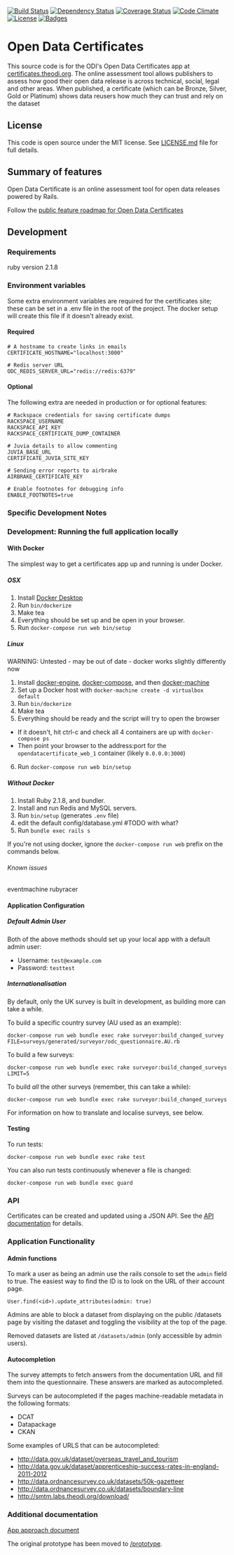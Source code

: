 
[![Build Status](https://img.shields.io/travis/theodi/open-data-certificate.svg)](https://travis-ci.org/theodi/open-data-certificate)
[![Dependency Status](https://img.shields.io/gemnasium/theodi/open-data-certificate.svg)](https://gemnasium.com/theodi/open-data-certificate)
[![Coverage Status](https://img.shields.io/coveralls/theodi/open-data-certificate.svg)](https://coveralls.io/r/theodi/open-data-certificate)
[![Code Climate](https://img.shields.io/codeclimate/github/theodi/open-data-certificate.svg)](https://codeclimate.com/github/theodi/open-data-certificate)
[![License](https://img.shields.io/github/license/theodi/open-data-certificate.svg)](http://theodi.mit-license.org/)
[![Badges](https://img.shields.io/:badges-6/6-ff6799.svg)](https://github.com/badges/badgerbadgerbadger)

# Open Data Certificates

This source code is for the ODI's Open Data Certificates app at [certificates.theodi.org](https://certificates.theodi.org).
The online assessment tool allows publishers to assess how good their open data release is across technical, social, legal and other areas. When published, a certificate (which can be Bronze, Silver, Gold or Platinum) shows data reusers how much they can trust and rely on the dataset

## License

This code is open source under the MIT license. See [LICENSE.md](LICENSE.md) file for full details.

## Summary of features

Open Data Certificate is an online assessment tool for open data releases powered by Rails. 

Follow the [public feature roadmap for Open Data Certificates](https://trello.com/b/2xc7Q0kd/labs-public-toolbox-roadmap?menu=filter&filter=label:Certificates)

## Development

### Requirements
ruby version 2.1.8

### Environment variables

Some extra environment variables are required for the certificates site; these can be set in a .env file in the root of the project. The docker setup will create this file if it doesn't already exist.

#### Required

```
# A hostname to create links in emails
CERTIFICATE_HOSTNAME="localhost:3000"

# Redis server URL
ODC_REDIS_SERVER_URL="redis://redis:6379"
```

#### Optional

The following extra are needed in production or for optional features:

```
# Rackspace credentials for saving certificate dumps
RACKSPACE_USERNAME
RACKSPACE_API_KEY
RACKSPACE_CERTIFICATE_DUMP_CONTAINER

# Juvia details to allow commenting
JUVIA_BASE_URL
CERTIFICATE_JUVIA_SITE_KEY

# Sending error reports to airbrake
AIRBRAKE_CERTIFICATE_KEY

# Enable footnotes for debugging info
ENABLE_FOOTNOTES=true
```

### Specific Development Notes

### Development: Running the full application locally

#### With Docker

The simplest way to get a certificates app up and running is under Docker.

##### OSX 

1. Install [Docker Desktop](https://www.docker.com/products/docker-desktop)
2. Run `bin/dockerize`
3. Make tea
4. Everything should be set up and be open in your browser.
5. Run `docker-compose run web bin/setup`

##### Linux 
WARNING: Untested - may be out of date - docker works slightly differently now

1. Install [docker-engine](https://docs.docker.com/engine/), [docker-compose](https://docs.docker.com/compose/overview/), and then [docker-machine](https://docs.docker.com/machine/overview/)
2. Set up a Docker host with `docker-machine create -d virtualbox default`
3. Run `bin/dockerize`
4. Make tea
5. Everything should be ready and the script will try to open the browser
  * If it doesn't, hit ctrl-c and check all 4 containers are up with `docker-compose ps`
  * Then point your browser to the address:port for the `opendatacertificate_web_1` container (likely `0.0.0.0:3000`)
6. Run `docker-compose run web bin/setup`

##### Without Docker

1. Install Ruby 2.1.8, and bundler.
2. Install and run Redis and MySQL servers.
3. Run `bin/setup` (generates `.env` file)
4. edit the default config/database.yml #TODO with what?
5. Run `bundle exec rails s`

If you're not using docker, ignore the `docker-compose run web` prefix on the commands below.

###### Known issues

eventmachine
rubyracer

#### Application Configuration

##### Default Admin User

Both of the above methods should set up your local app with a default admin user:

* Username: `test@example.com`
* Password: `testtest`


##### Internationalisation
    
By default, only the UK survey is built in development, as building more can take a while.    

To build a specific country survey (AU used as an example):

    docker-compose run web bundle exec rake surveyor:build_changed_survey FILE=surveys/generated/surveyor/odc_questionnaire.AU.rb

To build a few surveys:

    docker-compose run web bundle exec rake surveyor:build_changed_surveys LIMIT=5

To build *all* the other surveys (remember, this can take a while):

    docker-compose run web bundle exec rake surveyor:build_changed_surveys

For information on how to translate and localise surveys, see below.

#### Testing

To run tests:

    docker-compose run web bundle exec rake test

You can also run tests continuously whenever a file is changed:

    docker-compose run web bundle exec guard

### API

Certificates can be created and updated using a JSON API. See the [API documentation](doc/api.md) for details.

### Application Functionality

#### Admin functions

To mark a user as being an admin use the rails console to set the `admin` field to true. The easiest way to find the ID is to look on the URL of their account page.

    User.find(<id>).update_attributes(admin: true)

Admins are able to block a dataset from displaying on the public /datasets page by visiting the dataset and toggling the visibility at the top of the page.

Removed datasets are listed at `/datasets/admin` (only accessible by admin users).

#### Autocompletion

The survey attempts to fetch answers from the documentation URL and fill them into the questionnaire. These answers are marked as autocompleted.

Surveys can be autocompleted if the pages machine-readable metadata in the following formats:

- DCAT
- Datapackage
- CKAN

Some examples of URLS that can be autocompleted:

- http://data.gov.uk/dataset/overseas_travel_and_tourism
- http://data.gov.uk/dataset/apprenticeship-success-rates-in-england-2011-2012
- http://data.ordnancesurvey.co.uk/datasets/50k-gazetteer
- http://data.ordnancesurvey.co.uk/datasets/boundary-line
- http://smtm.labs.theodi.org/download/

### Additional documentation

[App approach document](https://docs.google.com/a/whiteoctober.co.uk/document/d/1Ot91x1enq9TW7YKpePytE-wA0r8l9dmNQLVi16ph-zg/edit#)

The original prototype has been moved to [/prototype](https://github.com/theodi/open-data-certificate/tree/master/prototype).

